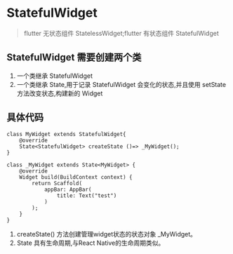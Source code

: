 # StatefulWidget
> flutter 无状态组件 StatelessWidget;flutter 有状态组件 StatefulWidget

## StatefulWidget 需要创建两个类
1. 一个类继承 StatefulWidget
2. 一个类继承 State,用于记录 StatefulWidget 会变化的状态,并且使用 setState 方法改变状态,构建新的 Widget

## 具体代码

```
class MyWidget extends StatefulWidget{
    @override
    State<StatefulWidget> createState ()=> _MyWidget();
}

class _MyWidget extends State<MyWidget> {
    @override
    Widget build(BuildContext context) {
        return Scaffold(
            appBar: AppBar(
                title: Text("test")
            )
        );
    }
}
```

1. createState() 方法创建管理widget状态的状态对象 _MyWidget。
2. State 具有生命周期,与React Native的生命周期类似。